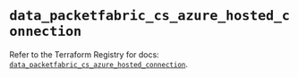 # `data_packetfabric_cs_azure_hosted_connection`

Refer to the Terraform Registry for docs: [`data_packetfabric_cs_azure_hosted_connection`](https://registry.terraform.io/providers/packetfabric/packetfabric/1.9.3/docs/data-sources/cs_azure_hosted_connection).
